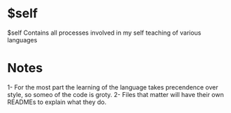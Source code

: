 $self
====

$self Contains all processes involved in my self teaching of various languages

Notes
======
1- For the most part the learning of the language takes precendence over style, so someo of the code is groty.
2- Files that matter will have their own READMEs to explain what they do.
